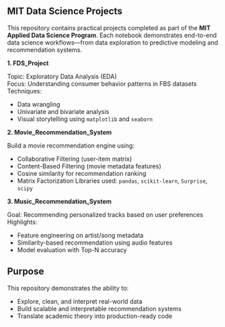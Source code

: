 MIT Data Science Projects
--
This repository contains practical projects completed as part of the **MIT Applied 
Data Science Program**. Each notebook demonstrates end-to-end data science 
workflows—from data exploration to predictive modeling and recommendation systems.

**1. FDS_Project**

Topic: Exploratory Data Analysis (EDA)  
Focus: Understanding consumer behavior patterns in FBS datasets  
Techniques:
- Data wrangling
- Univariate and bivariate analysis
- Visual storytelling using `matplotlib` and `seaborn`

**2. Movie_Recommendation_System**

Build a movie recommendation engine using:
- Collaborative Filtering (user-item matrix)
- Content-Based Filtering (movie metadata features)
- Cosine similarity for recommendation ranking
- Matrix Factorization
Libraries used: `pandas`, `scikit-learn`, `Surprise`, `scipy`

**3. Music_Recommendation_System**

Goal: Recommending personalized tracks based on user preferences  
Highlights:
- Feature engineering on artist/song metadata
- Similarity-based recommendation using audio features
- Model evaluation with Top-N accuracy

Purpose
--
This repository demonstrates the ability to:
- Explore, clean, and interpret real-world data
- Build scalable and interpretable recommendation systems
- Translate academic theory into production-ready code
